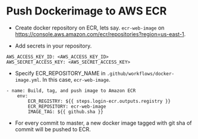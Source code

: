 # Push Dockerimage to AWS ECR

- Create docker repository on ECR, lets say. `ecr-web-image` on https://console.aws.amazon.com/ecr/repositories?region=us-east-1.

- Add secrets in your repository.

```
AWS_ACCESS_KEY_ID: <AWS_ACCESS_KEY_ID>
AWS_SECRET_ACCESS_KEY: <AWS_SECRET_ACCESS_KEY>
```

- Specify ECR_REPOSITORY_NAME in `.github/workflows/docker-image.yml`. In this case, `ecr-web-image`.

```
- name: Build, tag, and push image to Amazon ECR
    env:
        ECR_REGISTRY: ${{ steps.login-ecr.outputs.registry }}
        ECR_REPOSITORY: ecr-web-image
        IMAGE_TAG: ${{ github.sha }}
```
- For every commit to master, a new docker image tagged with git sha of commit will be pushed to ECR.